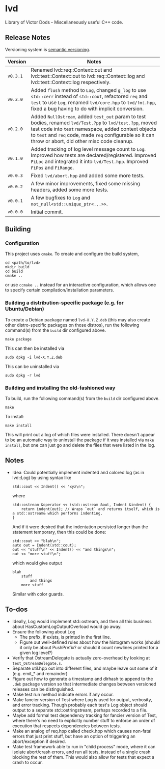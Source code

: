 # lvd

Library of Victor Dods - Miscellaneously useful C++ code.

## Release Notes

Versioning system is [semantic versioning](https://semver.org/).

|Version|Notes|
|-------|-----|
|`v0.3.1`|Renamed lvd::req::Context::out and lvd::test::Context::out to lvd::req::Context::log and lvd::test::Context::log respectively.|
|`v0.3.0`|Added `flush` method to `Log`, changed `g_log` to use `std::cerr` instead of `std::cout`, refactored `req` and `test` to use `Log`, renamed `lvd/core.hpp` to `lvd/fmt.hpp`, fixed a bug having to do with implicit conversion.|
|`v0.2.0`|Added `NullOstream`, added `test_out` param to test bodies, renamed `lvd/Test.?pp` to `lvd/test.?pp`, moved test code into `test` namespace, added context objects to `test` and `req` code, made `req` configurable so it can throw or abort, did other misc code cleanup.|
|`v0.1.0`|Added tracking of log level message count to `Log`.  Improved how tests are declared/registered.  Improved `FiLoc` and integrated it into `lvd/Test.hpp`.  Improved `FiPos` and `FiRange`.|
|`v0.0.3`|Fixed `lvd/abort.hpp` and added some more tests.|
|`v0.0.2`|A few minor improvements, fixed some missing headers, added some more tests.|
|`v0.0.1`|A few bugfixes to `Log` and `not_null<std::unique_ptr<...>>`.|
|`v0.0.0`|Initial commit.|

## Building

### Configuration

This project uses `cmake`.  To create and configure the build system,

    cd <path/to/lvd>
    mkdir build
    cd build
    cmake ..

or use `ccmake ..` instead for an interactive configuration, which allows one to specify certain
compilation/installation parameters.

### Building a distribution-specific package (e.g. for Ubuntu/Debian)

To create a Debian package named `lvd-X.Y.Z.deb` (this may also create other distro-specific
packages on those distros), run the following command(s) from the `build` dir configured above.

    make package

This can then be installed via

    sudo dpkg -i lvd-X.Y.Z.deb

This can be uninstalled via

    sudo dpkg -r lvd

### Building and installing the old-fashioned way

To build, run the following command(s) from the `build` dir configured above.

    make

To install:

    make install

This will print out a log of which files were installed.  There doesn't appear to be an automatic way
to uninstall the package if it was installed via `make install`, but one can just go and delete the
files that were listed in the log.

## Notes

-   Idea: Could potentially implement indented and colored log (as in lvd::Log) by using syntax like

        std::cout << Indent() << "xyz\n";

    where

        std::ostream &operator << (std::ostream &out, Indent &indent) {
            return indent(out); // Wraps `out` and returns itself, which is a std::ostream& which performs indenting.
        }

    And if it were desired that the indentation persisted longer than the statement temporary,
    then this could be done:

        std::cout << "blah\n";
        auto out = Indent(std::cout);
        out << "stuff\n" << Indent() << "and things\n";
        out << "more stuff\n";

    which would give output

        blah
            stuff
                and things
            more stuff

    Similar with color guards.

## To-dos

-   Ideally, Log would implement std::ostream, and then all this business about HasCustomLogOutputOverload
    would go away.
-   Ensure the following about Log
    -   The prefix, if exists, is printed in the first line.
    -   Figure out well-defined rules about how the histogram works (should it only be about PushPrefix?
        or should it count newlines printed for a given log level?)
-   Verify that OstreamDelegate is actually zero-overhead by looking at `test_OstreamDelegate.s`.
-   Separate util.hpp out into different files, and maybe leave out some of it (e.g. emit_* and remainder)
-   Figure out how to generate a timestamp and dirhash to append to the `.deb` package version so that
    intermediate changes between versioned releases can be distinguished.
-   Make test run method indicate errors if any occur.
-   Make fancier version of Test where Log is used for output, verbosity, and error tracking.  Though
    probably each test's Log object should output to a separate std::ostringstream, perhaps recorded
    to a file.
-   Maybe add formal test dependency tracking for fancier version of Test, where there's no need to
    explicitly number stuff to enforce an order of execution that respects dependencies between tests.
-   Make an analog of req.hpp called check.hpp which causes non-fatal errors that just print stuff,
    but have an option of triggering an abort/exception if desired.
-   Make test framework able to run in "child process" mode, where it can isolate abort/crash errors,
    and run all tests, instead of a single crash blocking the rest of them.  This would also allow for
    tests that expect a crash to occur.

